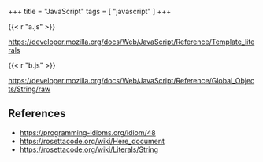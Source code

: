 +++
title = "JavaScript"
tags = [ "javascript" ]
+++

{{< r "a.js" >}}

<https://developer.mozilla.org/docs/Web/JavaScript/Reference/Template_literals>

{{< r "b.js" >}}

<https://developer.mozilla.org/docs/Web/JavaScript/Reference/Global_Objects/String/raw>

## References

- <https://programming-idioms.org/idiom/48>
- <https://rosettacode.org/wiki/Here_document>
- <https://rosettacode.org/wiki/Literals/String>
